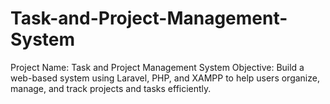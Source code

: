# Task-and-Project-Management-System
Project Name: Task and Project Management System  Objective: Build a web-based system using Laravel, PHP, and XAMPP to help users organize, manage, and track projects and tasks efficiently. 
